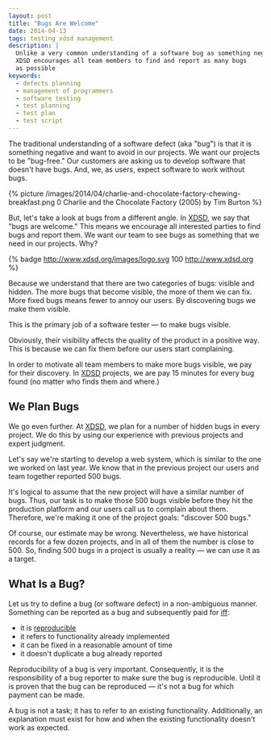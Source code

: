 ```yaml
---
layout: post
title: "Bugs Are Welcome"
date: 2014-04-13
tags: testing xdsd management
description: |
  Unlike a very common understanding of a software bug as something negative,
  XDSD encourages all team members to find and report as many bugs
  as possible
keywords:
  - defects planning
  - management of programmers
  - software testing
  - test planning
  - test plan
  - test script
---
```


The traditional understanding of a software defect (aka "bug") is that it is
something negative and want to avoid in our projects. We want our projects to be
"bug-free." Our customers are asking us to develop software that doesn't have
bugs. And, we, as users, expect software to work without bugs.

{% picture /images/2014/04/charlie-and-chocolate-factory-chewing-breakfast.png 0 Charlie and the Chocolate Factory (2005) by Tim Burton %}

But, let's take a look at bugs from a different angle. In [XDSD](http://www.xdsd.org), we say that
"bugs are welcome." This means we encourage all interested parties to find bugs
and report them. We want our team to see bugs as something that we need in our
projects. Why?

<!--more-->

{% badge http://www.xdsd.org/images/logo.svg 100 http://www.xdsd.org %}

Because we understand that there are two categories of bugs: visible and hidden.
The more bugs that become visible, the more of them we can fix. More fixed bugs
means fewer to annoy our users. By discovering bugs we make them visible.

This is the primary job of a software tester &mdash; to make bugs visible.

Obviously, their visibility affects the quality of the product in a positive
way. This is because we can fix them before our users start complaining.

In order to motivate all team members to make more bugs visible, we pay for
their discovery. In [XDSD](http://www.xdsd.org) projects, we are pay 15 minutes for every bug found (no
matter who finds them and where.)

## We Plan Bugs

We go even further. At [XDSD](http://www.xdsd.org), we plan for a number of hidden bugs in every
project. We do this by using our experience with previous projects and expert
judgment.

Let's say we're starting to develop a web system, which is similar to the one we
worked on last year. We know that in the previous project our users and team
together reported 500 bugs.

It's logical to assume that the new project will have a similar number of bugs.
Thus, our task is to make those 500 bugs visible before they hit the production
platform and our users call us to complain about them. Therefore, we're making
it one of the project goals: "discover 500 bugs."

Of course, our estimate may be wrong. Nevertheless, we have historical records
for a few dozen projects, and in all of them the number is close to 500. So,
finding 500 bugs in a project is usually a reality &mdash; we can use it as a
target.

## What Is a Bug?

Let us try to define a bug (or software defect) in a non-ambiguous manner.
Something can be reported as a bug and subsequently paid for
[iff](https://en.wikipedia.org/wiki/If_and_only_if):

 * it is [reproducible](http://en.wikipedia.org/wiki/Reproducibility)
 * it refers to functionality already implemented
 * it can be fixed in a reasonable amount of time
 * it doesn't duplicate a bug already reported

Reproducibility of a bug is very important. Consequently, it is the
responsibility of a bug reporter to make sure the bug is reproducible. Until it
is proven that the bug can be reproduced &mdash; it's not a bug for which
payment can be made.

A bug is not a task; it has to refer to an existing functionality. Additionally,
an explanation must exist for how and when the existing functionality doesn't
work as expected.
